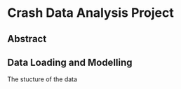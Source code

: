 # Crash Data Analysis Project

## Abstract

## Data Loading and Modelling

The stucture of the data 